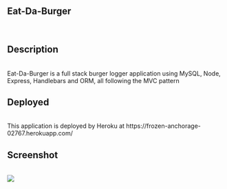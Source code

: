 ## Eat-Da-Burger
<br>

## Description 
<br>
Eat-Da-Burger is a full stack burger logger application using MySQL, Node, Express, Handlebars and ORM, all following the MVC pattern
<br>

## Deployed 
<br>
This application is deployed by Heroku at https://frozen-anchorage-02767.herokuapp.com/
<br>

## Screenshot
<br>
<img src = "public/screenshot.png">
